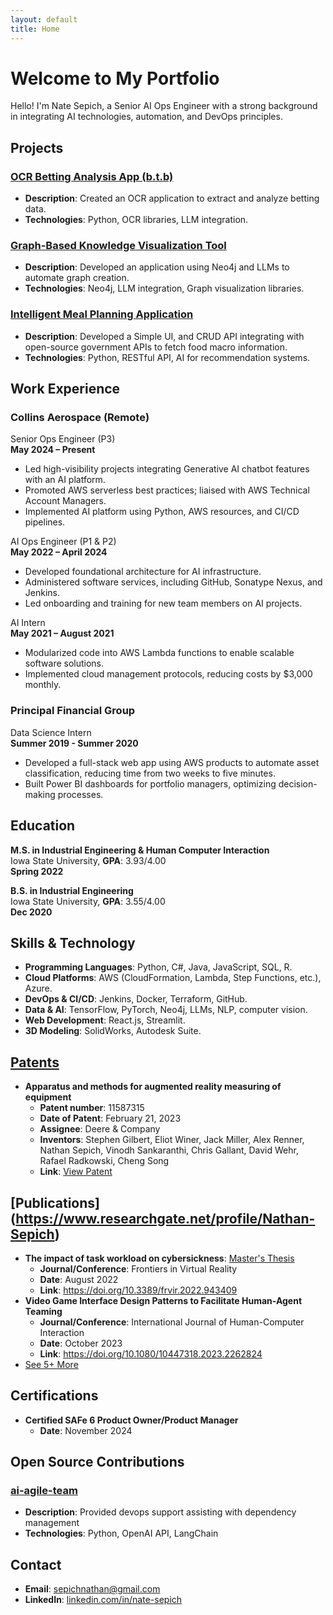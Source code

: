 ```yaml
---
layout: default
title: Home
---
```

# Welcome to My Portfolio

Hello! I'm Nate Sepich, a Senior AI Ops Engineer with a strong background in integrating AI technologies, automation, and DevOps principles.

## Projects

### [OCR Betting Analysis App (b.t.b)](https://github.com/nate-sepich/b.t.b)

- **Description**: Created an OCR application to extract and analyze betting data.
- **Technologies**: Python, OCR libraries, LLM integration.

### [Graph-Based Knowledge Visualization Tool](https://github.com/nate-sepich/quantum_cognition)

- **Description**: Developed an application using Neo4j and LLMs to automate graph creation.
- **Technologies**: Neo4j, LLM integration, Graph visualization libraries.

### [Intelligent Meal Planning Application](https://github.com/nate-sepich/pantry-pal)

- **Description**: Developed a Simple UI, and CRUD API integrating with open-source government APIs to fetch food macro information.
- **Technologies**: Python, RESTful API, AI for recommendation systems.

## Work Experience

### Collins Aerospace (Remote)  
Senior Ops Engineer (P3)  
**May 2024 – Present**

- Led high-visibility projects integrating Generative AI chatbot features with an AI platform.
- Promoted AWS serverless best practices; liaised with AWS Technical Account Managers.
- Implemented AI platform using Python, AWS resources, and CI/CD pipelines.

AI Ops Engineer (P1 & P2)  
**May 2022 – April 2024**

- Developed foundational architecture for AI infrastructure.
- Administered software services, including GitHub, Sonatype Nexus, and Jenkins.
- Led onboarding and training for new team members on AI projects.

AI Intern  
**May 2021 – August 2021**

- Modularized code into AWS Lambda functions to enable scalable software solutions.
- Implemented cloud management protocols, reducing costs by $3,000 monthly.

### Principal Financial Group  
Data Science Intern  
**Summer 2019 - Summer 2020**

- Developed a full-stack web app using AWS products to automate asset classification, reducing time from two weeks to five minutes.
- Built Power BI dashboards for portfolio managers, optimizing decision-making processes.

## Education

**M.S. in Industrial Engineering & Human Computer Interaction**  
Iowa State University, **GPA**: 3.93/4.00  
**Spring 2022**

**B.S. in Industrial Engineering**  
Iowa State University, **GPA**: 3.55/4.00  
**Dec 2020**

## Skills & Technology

- **Programming Languages**: Python, C#, Java, JavaScript, SQL, R.
- **Cloud Platforms**: AWS (CloudFormation, Lambda, Step Functions, etc.), Azure.
- **DevOps & CI/CD**: Jenkins, Docker, Terraform, GitHub.
- **Data & AI**: TensorFlow, PyTorch, Neo4j, LLMs, NLP, computer vision.
- **Web Development**: React.js, Streamlit.
- **3D Modeling**: SolidWorks, Autodesk Suite.

## [Patents](https://patents.justia.com/inventor/nathan-sepich)

- **Apparatus and methods for augmented reality measuring of equipment**
  - **Patent number**: 11587315
  - **Date of Patent**: February 21, 2023
  - **Assignee**: Deere & Company
  - **Inventors**: Stephen Gilbert, Eliot Winer, Jack Miller, Alex Renner, Nathan Sepich, Vinodh Sankaranthi, Chris Gallant, David Wehr, Rafael Radkowski, Cheng Song
  - **Link**: [View Patent](https://patents.justia.com/patent/11587315)

## [Publications] (https://www.researchgate.net/profile/Nathan-Sepich)

- **The impact of task workload on cybersickness**: [Master's Thesis](https://dr.lib.iastate.edu/entities/publication/778e1fd4-c3d8-4723-94ff-f27cc8c91413) 
  - **Journal/Conference**: Frontiers in Virtual Reality
  - **Date**: August 2022
  - **Link**: https://doi.org/10.3389/frvir.2022.943409
- **Video Game Interface Design Patterns to Facilitate Human-Agent Teaming**
  - **Journal/Conference**: International Journal of Human-Computer Interaction
  - **Date**: October 2023
  - **Link**: https://doi.org/10.1080/10447318.2023.2262824
- [See 5+ More](https://www.researchgate.net/profile/Nathan-Sepich)

## Certifications

- **Certified SAFe 6 Product Owner/Product Manager**
  - **Date**: November 2024

## Open Source Contributions

### [ai-agile-team](https://github.com/jeanjerome/ai-agile-team)

- **Description**: Provided devops support assisting with dependency management
- **Technologies**: Python, OpenAI API, LangChain

## Contact

- **Email**: sepichnathan@gmail.com
- **LinkedIn**: [linkedin.com/in/nate-sepich](https://www.linkedin.com/in/nate-sepich/)